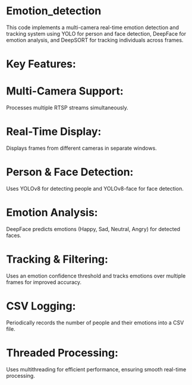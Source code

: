 # Emotion_detection
This code implements a multi-camera real-time emotion detection and tracking system using YOLO for person and face detection, DeepFace for emotion analysis, and DeepSORT for tracking individuals across frames.

# Key Features:
# Multi-Camera Support:
Processes multiple RTSP streams simultaneously.
# Real-Time Display:
Displays frames from different cameras in separate windows.
# Person & Face Detection:
Uses YOLOv8 for detecting people and YOLOv8-face for face detection.
# Emotion Analysis:
DeepFace predicts emotions (Happy, Sad, Neutral, Angry) for detected faces.
# Tracking & Filtering:
Uses an emotion confidence threshold and tracks emotions over multiple frames for improved accuracy.
# CSV Logging:
Periodically records the number of people and their emotions into a CSV file.
# Threaded Processing:
Uses multithreading for efficient performance, ensuring smooth real-time processing.
